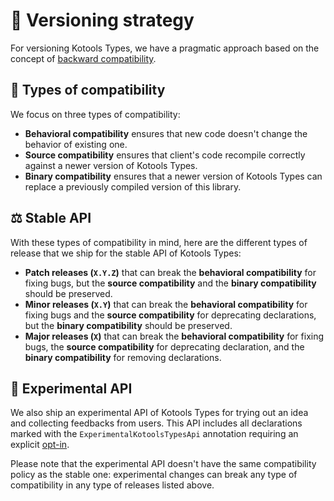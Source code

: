 # 🔂 Versioning strategy

For versioning Kotools Types, we have a pragmatic approach based on the concept
of [backward compatibility].

## 🤔 Types of compatibility

We focus on three types of compatibility:

- **Behavioral compatibility** ensures that new code doesn't change the behavior
  of existing one.
- **Source compatibility** ensures that client's code recompile correctly
  against a newer version of Kotools Types.
- **Binary compatibility** ensures that a newer version of Kotools Types can
  replace a previously compiled version of this library.

## ⚖️ Stable API

With these types of compatibility in mind, here are the different types of
release that we ship for the stable API of Kotools Types:

- **Patch releases (`X.Y.Z`)** that can break the **behavioral compatibility**
  for fixing bugs, but the **source compatibility** and the
  **binary compatibility** should be preserved.
- **Minor releases (`X.Y`)** that can break the **behavioral compatibility**
  for fixing bugs and the **source compatibility** for deprecating declarations,
  but the **binary compatibility** should be preserved.
- **Major releases (`X`)** that can break the **behavioral compatibility**
  for fixing bugs, the **source compatibility** for deprecating declaration, and
  the **binary compatibility** for removing declarations.

## 🧪 Experimental API

We also ship an experimental API of Kotools Types for trying out an idea and
collecting feedbacks from users.
This API includes all declarations marked with the `ExperimentalKotoolsTypesApi`
annotation requiring an explicit [opt-in].

Please note that the experimental API doesn't have the same compatibility policy
as the stable one: experimental changes can break any type of compatibility in
any type of releases listed above.

[backward compatibility]: https://kotlinlang.org/docs/jvm-api-guidelines-backward-compatibility.html#definition-of-backward-compatibility
[opt-in]: https://kotlinlang.org/docs/opt-in-requirements.html
